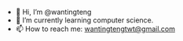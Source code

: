 - 👋 Hi, I’m @wantingteng
- 🌱 I’m currently learning computer science.
- 📫 How to reach me: wantingtengtwt@gmail.com

